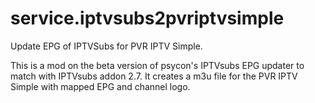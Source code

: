 service.iptvsubs2pvriptvsimple
==============================

Update EPG of IPTVSubs for PVR IPTV Simple.<br>

This is a mod on the beta version of psycon's IPTVsubs EPG updater to match with IPTVsubs addon 2.7. It creates a m3u file for the PVR IPTV Simple with mapped EPG and channel logo.
